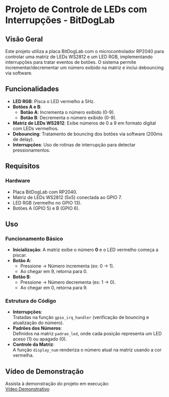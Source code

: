 # Projeto de Controle de LEDs com Interrupções - BitDogLab

## Visão Geral
Este projeto utiliza a placa BitDogLab com o microcontrolador RP2040 para controlar uma matriz de LEDs WS2812 e um LED RGB, implementando interrupções para tratar eventos de botões. O sistema permite incrementar/decrementar um número exibido na matriz e inclui debouncing via software.

## Funcionalidades
- **LED RGB**: Pisca o LED vermelho a 5Hz.
- **Botões A e B**: 
  - **Botão A**: Incrementa o número exibido (0-9).
  - **Botão B**: Decrementa o número exibido (0-9).
- **Matriz de LEDs WS2812**: Exibe números de 0 a 9 em formato digital com LEDs vermelhos.
- **Debouncing**: Tratamento de bouncing dos botões via software (200ms de delay).
- **Interrupções**: Uso de rotinas de interrupção para detectar pressionamentos.

## Requisitos
### Hardware
- Placa BitDogLab com RP2040.
- Matriz de LEDs WS2812 (5x5) conectada ao GPIO 7.
- LED RGB (vermelho no GPIO 13).
- Botões A (GPIO 5) e B (GPIO 6).

## Uso
### Funcionamento Básico
- **Inicialização**: A matriz exibe o número **0** e o LED vermelho começa a piscar.  
- **Botão A**:  
  - Pressione → Número incrementa (ex: 0 → 1).  
  - Ao chegar em 9, retorna para 0.  
- **Botão B**:  
  - Pressione → Número decrementa (ex: 1 → 0).  
  - Ao chegar em 0, retorna para 9.  

### Estrutura do Código
- **Interrupções**:  
  Tratadas na função `gpio_irq_handler` (verificação de bouncing e atualização do número).  
- **Padrões dos Números**:  
  Definidos na matriz `padrao_led`, onde cada posição representa um LED aceso (1) ou apagado (0).  
- **Controle da Matriz**:  
  A função `display_num` renderiza o número atual na matriz usando a cor vermelha.  

## Vídeo de Demonstração
Assista à demonstração do projeto em execução:  
[Vídeo Demonstrativo](https://youtu.be/iqrLGlgJekE)  
